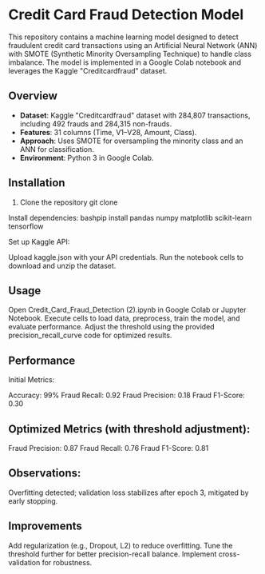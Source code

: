 # Credit Card Fraud Detection Model

This repository contains a machine learning model designed to detect fraudulent credit card transactions using an Artificial Neural Network (ANN) with SMOTE (Synthetic Minority Oversampling Technique) to handle class imbalance. The model is implemented in a Google Colab notebook and leverages the Kaggle "Creditcardfraud" dataset.

## Overview
- **Dataset**: Kaggle "Creditcardfraud" dataset with 284,807 transactions, including 492 frauds and 284,315 non-frauds.
- **Features**: 31 columns (Time, V1–V28, Amount, Class).
- **Approach**: Uses SMOTE for oversampling the minority class and an ANN for classification.
- **Environment**: Python 3 in Google Colab.

## Installation
1. Clone the repository
   git clone <repository-url>

Install dependencies:
bashpip install pandas numpy matplotlib scikit-learn tensorflow

Set up Kaggle API:

Upload kaggle.json with your API credentials.
Run the notebook cells to download and unzip the dataset.



## Usage

Open Credit_Card_Fraud_Detection (2).ipynb in Google Colab or Jupyter Notebook.
Execute cells to load data, preprocess, train the model, and evaluate performance.
Adjust the threshold using the provided precision_recall_curve code for optimized results.

## Performance

Initial Metrics:

Accuracy: 99%
Fraud Recall: 0.92
Fraud Precision: 0.18
Fraud F1-Score: 0.30


## Optimized Metrics (with threshold adjustment):

Fraud Precision: 0.87
Fraud Recall: 0.76
Fraud F1-Score: 0.81


## Observations:
Overfitting detected; validation loss stabilizes after epoch 3, mitigated by early stopping.

## Improvements

Add regularization (e.g., Dropout, L2) to reduce overfitting.
Tune the threshold further for better precision-recall balance.
Implement cross-validation for robustness.

